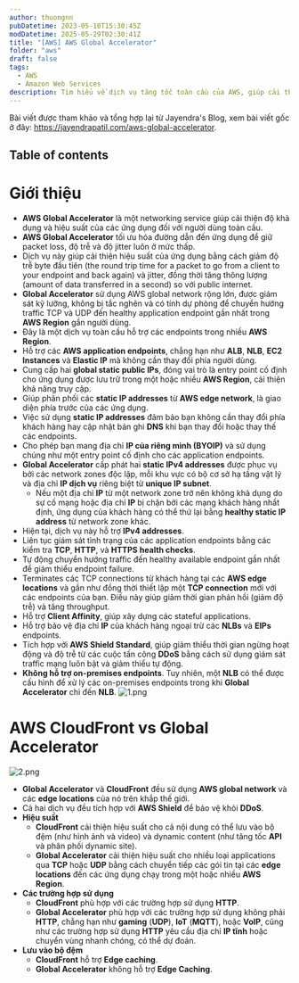 ```yaml
---
author: thuongnn
pubDatetime: 2023-05-10T15:30:45Z
modDatetime: 2025-05-29T02:30:41Z
title: "[AWS] AWS Global Accelerator"
folder: "aws"
draft: false
tags:
  - AWS
  - Amazon Web Services
description: Tìm hiểu về dịch vụ tăng tốc toàn cầu của AWS, giúp cải thiện hiệu suất và độ tin cậy của ứng dụng.
---
```


Bài viết được tham khảo và tổng hợp lại từ Jayendra's Blog, xem bài viết gốc ở đây: https://jayendrapatil.com/aws-global-accelerator.

## Table of contents

# Giới thiệu

- **AWS Global Accelerator** là một networking service giúp cải thiện độ khả dụng và hiệu suất của các ứng dụng đối với người dùng toàn cầu.
- **AWS Global Accelerator** tối ưu hóa đường dẫn đến ứng dụng để giữ packet loss, độ trễ và độ jitter luôn ở mức thấp.
- Dịch vụ này giúp cải thiện hiệu suất của ứng dụng bằng cách giảm độ trễ byte đầu tiên (the round trip time for a packet to go from a client to your endpoint and back again) và jitter, đồng thời tăng thông lượng (amount of data transferred in a second) so với public internet.
- **Global Accelerator** sử dụng AWS global network rộng lớn, được giám sát kỹ lưỡng, không bị tắc nghẽn và có tính dự phòng để chuyển hướng traffic TCP và UDP đến healthy application endpoint gần nhất trong **AWS Region** gần người dùng.
- Đây là một dịch vụ toàn cầu hỗ trợ các endpoints trong nhiều **AWS Region**.
- Hỗ trợ các **AWS application endpoints**, chẳng hạn như **ALB**, **NLB**, **EC2 Instances** và **Elastic IP** mà không cần thay đổi phía người dùng.
- Cung cấp hai **global static public IPs**, đóng vai trò là entry point cố định cho ứng dụng được lưu trữ trong một hoặc nhiều **AWS Region**, cải thiện khả năng truy cập.
- Giúp phân phối các **static IP addresses** từ **AWS edge network**, là giao diện phía trước của các ứng dụng.
- Việc sử dụng **static IP addresses** đảm bảo bạn không cần thay đổi phía khách hàng hay cập nhật bản ghi **DNS** khi bạn thay đổi hoặc thay thế các endpoints.
- Cho phép bạn mang địa chỉ **IP của riêng mình (BYOIP)** và sử dụng chúng như một entry point cố định cho các application endpoints.
- **Global Accelerator** cấp phát hai **static IPv4 addresses** được phục vụ bởi các network zones độc lập, mỗi khu vực có bộ cơ sở hạ tầng vật lý và địa chỉ **IP dịch vụ** riêng biệt từ **unique IP subnet**.
  - Nếu một địa chỉ **IP** từ một network zone trở nên không khả dụng do sự cố mạng hoặc địa chỉ **IP** bị chặn bởi các mạng khách hàng nhất định, ứng dụng của khách hàng có thể thử lại bằng **healthy static IP address** từ network zone khác.
- Hiện tại, dịch vụ này hỗ trợ **IPv4 addresses**.
- Liên tục giám sát tình trạng của các application endpoints bằng các kiểm tra **TCP**, **HTTP**, và **HTTPS** **health checks**.
- Tự động chuyển hướng traffic đến healthy available endpoint gần nhất để giảm thiểu endpoint failure.
- Terminates các TCP connections từ khách hàng tại các **AWS edge locations** và gần như đồng thời thiết lập một **TCP connection** mới với các endpoints của bạn. Điều này giúp giảm thời gian phản hồi (giảm độ trễ) và tăng throughput.
- Hỗ trợ **Client Affinity**, giúp xây dựng các stateful applications.
- Hỗ trợ bảo vệ địa chỉ **IP** của khách hàng ngoại trừ các **NLBs** và **EIPs** endpoints.
- Tích hợp với **AWS Shield Standard**, giúp giảm thiểu thời gian ngừng hoạt động và độ trễ từ các cuộc tấn công **DDoS** bằng cách sử dụng giám sát traffic mạng luôn bật và giảm thiểu tự động.
- **Không hỗ trợ on-premises endpoints**. Tuy nhiên, một **NLB** có thể được cấu hình để xử lý các on-premises endpoints trong khi **Global Accelerator** chỉ đến **NLB**.
  ![1.png](@/assets/images/aws/networking/global-accelerator/1.png)

# AWS CloudFront vs Global Accelerator

![2.png](@/assets/images/aws/networking/global-accelerator/2.png)

- **Global Accelerator** và **CloudFront** đều sử dụng **AWS global network** và các **edge locations** của nó trên khắp thế giới.
- Cả hai dịch vụ đều tích hợp với **AWS Shield** để bảo vệ khỏi **DDoS**.
- **Hiệu suất**
  - **CloudFront** cải thiện hiệu suất cho cả nội dung có thể lưu vào bộ đệm (như hình ảnh và video) và dynamic content (như tăng tốc **API** và phân phối dynamic site).
  - **Global Accelerator** cải thiện hiệu suất cho nhiều loại applications qua **TCP** hoặc **UDP** bằng cách chuyển tiếp các gói tin tại các **edge locations** đến các ứng dụng chạy trong một hoặc nhiều **AWS Region**.
- **Các trường hợp sử dụng**
  - **CloudFront** phù hợp với các trường hợp sử dụng **HTTP**.
  - **Global Accelerator** phù hợp với các trường hợp sử dụng không phải **HTTP**, chẳng hạn như **gaming** (**UDP**), **IoT** (**MQTT**), hoặc **VoIP**, cũng như các trường hợp sử dụng **HTTP** yêu cầu địa chỉ **IP tĩnh** hoặc chuyển vùng nhanh chóng, có thể dự đoán.
- **Lưu vào bộ đệm**
  - **CloudFront** hỗ trợ **Edge caching**.
  - **Global Accelerator** không hỗ trợ **Edge Caching**.
